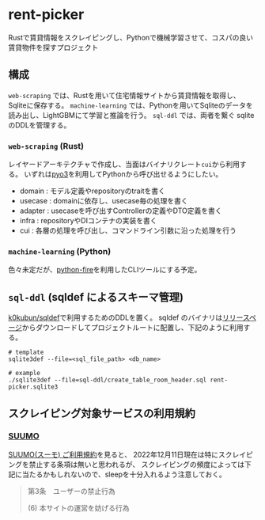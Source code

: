 # rent-picker

Rustで賃貸情報をスクレイピングし、Pythonで機械学習させて、コスパの良い賃貸物件を探すプロジェクト

## 構成

`web-scraping` では、Rustを用いて住宅情報サイトから賃貸情報を取得し、Sqliteに保存する。
`machine-learning` では、Pythonを用いてSqliteのデータを読み出し、LightGBMにて学習と推論を行う。
`sql-ddl` では、両者を繋ぐ sqlite のDDLを管理する。

### `web-scraping` (Rust)

レイヤードアーキテクチャで作成し、当面はバイナリクレート`cui`から利用する。
いずれは[pyo3](https://github.com/PyO3/pyo3)を利用してPythonから呼び出せるようにしたい。

- domain  : モデル定義やrepositoryのtraitを書く
- usecase : domainに依存し、usecase毎の処理を書く
- adapter : usecaseを呼び出すControllerの定義やDTO定義を書く
- infra   : repositoryやDIコンテナの実装を書く
- cui     : 各層の処理を呼び出し、コマンドライン引数に沿った処理を行う


### `machine-learning` (Python)

色々未定だが、[python-fire](https://github.com/google/python-fire)を利用したCLIツールにする予定。



## `sql-ddl` (sqldef によるスキーマ管理)

[k0kubun/sqldef](https://github.com/k0kubun/sqldef)で利用するためのDDLを置く。
sqldef のバイナリは[リリースページ](https://github.com/k0kubun/sqldef/releases)からダウンロードしてプロジェクトルートに配置し、下記のように利用する。

```
# template
sqlite3def --file=<sql_file_path> <db_name>

# example
./sqlite3def --file=sql-ddl/create_table_room_header.sql rent-picker.sqlite3
```


## スクレイピング対象サービスの利用規約

### [SUUMO](https://suumo.jp/)

[SUUMO(スーモ) ご利用規約](https://suumo.jp/edit/kiyaku/)を見ると、
2022年12月11日現在は特にスクレイピングを禁止する条項は無いと思われるが、
スクレイピングの頻度によっては下記に当たるかもしれないので、sleepを十分入れるよう注意しておく。

> 第3条　ユーザーの禁止行為
>
> (6) 本サイトの運営を妨げる行為